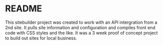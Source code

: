# README #

This sitebuilder project was created to work with an API intergration from a 2nd site. It pulls site information and configuration and compiles front end code with CSS styles and the like. It was a 3 week proof of concept project to build out sites for local business.
